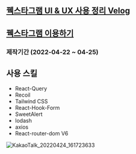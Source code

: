## [꿱스타그램 UI & UX 사용 정리 Velog](https://velog.io/@jiho3894/%ED%95%AD%ED%95%B499-%EC%A3%BC%ED%8A%B9%EA%B8%B0-PBL-%ED%8C%80-%ED%94%84%EB%A1%9C%EC%A0%9D%ED%8A%B8)

## [꿱스타그램 이용하기](http://charleydictionary.shop/)

### 제작기간 (2022-04-22 ~ 04-25)
## 사용 스킬
- React-Query
- Recoil
- Tailwind CSS
- React-Hook-Form
- SweetAlert
- lodash
- axios
- React-router-dom V6

![KakaoTalk_20220424_161723633](https://user-images.githubusercontent.com/79081800/165097467-5625da16-0508-4268-8f9b-142b93f3af82.gif)
